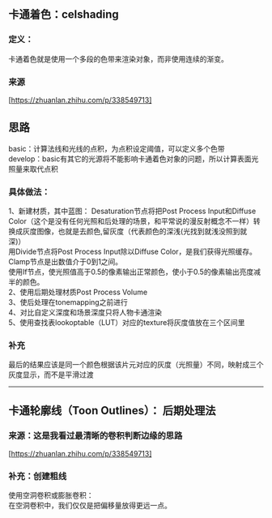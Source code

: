 ## 卡通着色：celshading
### 定义：
卡通着色就是使用一个多段的色带来渲染对象，而非使用连续的渐变。


### 来源
[https://zhuanlan.zhihu.com/p/338549713]


## 思路  
basic：计算法线和光线的点积，为点积设定阈值，可以定义多个色带  
develop：basic有其它的光源将不能影响卡通着色对象的问题，所以计算表面光照量来取代点积  

### 具体做法：
1、新建材质，其中蓝图：
    Desaturation节点将把Post Process Input和Diffuse Color（这个是没有任何光照和后处理的场景，和平常说的漫反射概念不一样）转换成灰度图像，也就是去颜色,留灰度（代表颜色的深浅(光找到就浅没照到就深)）  
    用Divide节点将Post Process Input除以Diffuse Color，是我们获得光照缓存。        
    Clamp节点是出数值介于0到1之间。       
    使用If节点，使光照值高于0.5的像素输出正常颜色，使小于0.5的像素输出亮度减半的颜色。      
2、使用后期处理材质Post Process Volume  
3、使后处理在tonemapping之前进行  
4、对比自定义深度和场景深度只将人物卡通渲染  
5、使用查找表lookoptable（LUT）对应的texture将灰度值放在三个区间里   

### 补充
最后的结果应该是同一个颜色根据该片元对应的灰度（光照量）不同，映射成三个灰度显示，而不是平滑过渡

---

## 卡通轮廓线（Toon Outlines）： 后期处理法
### 来源：这是我看过最清晰的卷积判断边缘的思路
[https://zhuanlan.zhihu.com/p/338549713]
### 补充：创建粗线
使用空洞卷积或膨胀卷积：  
在空洞卷积中，我们仅仅是把偏移量放得更远一点。  

